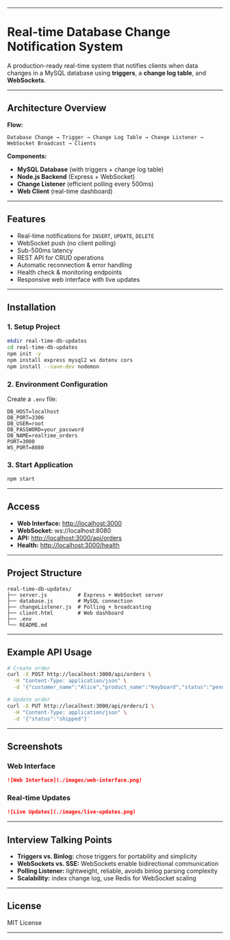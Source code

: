 
---

# Real-time Database Change Notification System

A production-ready real-time system that notifies clients when data changes in a MySQL database using **triggers**, a **change log table**, and **WebSockets**.

---

##  Architecture Overview

**Flow:**

```
Database Change → Trigger → Change Log Table → Change Listener → WebSocket Broadcast → Clients
```

**Components:**

* **MySQL Database** (with triggers + change log table)
* **Node.js Backend** (Express + WebSocket)
* **Change Listener** (efficient polling every 500ms)
* **Web Client** (real-time dashboard)

---

##  Features

* Real-time notifications for `INSERT`, `UPDATE`, `DELETE`
* WebSocket push (no client polling)
* Sub-500ms latency
* REST API for CRUD operations
* Automatic reconnection & error handling
* Health check & monitoring endpoints
* Responsive web interface with live updates

---

## Installation

### 1. Setup Project

```bash
mkdir real-time-db-updates
cd real-time-db-updates
npm init -y
npm install express mysql2 ws dotenv cors
npm install --save-dev nodemon
```

### 2. Environment Configuration

Create a `.env` file:

```env
DB_HOST=localhost
DB_PORT=3306
DB_USER=root
DB_PASSWORD=your_password
DB_NAME=realtime_orders
PORT=3000
WS_PORT=8080
```

### 3. Start Application

```bash
npm start
```

---

##  Access

* **Web Interface:** [http://localhost:3000](http://localhost:3000)
* **WebSocket:** ws\://localhost:8080
* **API:** [http://localhost:3000/api/orders](http://localhost:3000/api/orders)
* **Health:** [http://localhost:3000/health](http://localhost:3000/health)

---

##  Project Structure

```
real-time-db-updates/
├── server.js          # Express + WebSocket server
├── database.js        # MySQL connection
├── changeListener.js  # Polling + broadcasting
├── client.html        # Web dashboard
├── .env
└── README.md
```

---

##  Example API Usage

```bash
# Create order
curl -X POST http://localhost:3000/api/orders \
  -H "Content-Type: application/json" \
  -d '{"customer_name":"Alice","product_name":"Keyboard","status":"pending"}'

# Update order
curl -X PUT http://localhost:3000/api/orders/1 \
  -H "Content-Type: application/json" \
  -d '{"status":"shipped"}'
```

---

##  Screenshots

### Web Interface

```md
![Web Interface](./images/web-interface.png)
```

### Real-time Updates

```md
![Live Updates](./images/live-updates.png)
```

---

##  Interview Talking Points

* **Triggers vs. Binlog:** chose triggers for portability and simplicity
* **WebSockets vs. SSE:** WebSockets enable bidirectional communication
* **Polling Listener:** lightweight, reliable, avoids binlog parsing complexity
* **Scalability:** index change log, use Redis for WebSocket scaling

---

##  License

MIT License

---
